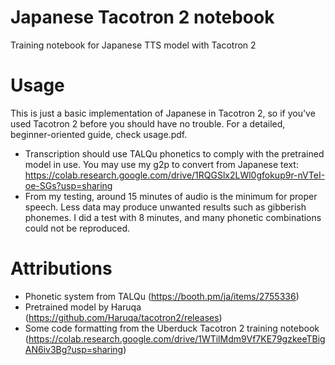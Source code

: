# Japanese Tacotron 2 notebook
Training notebook for Japanese TTS model with Tacotron 2
# Usage
This is just a basic implementation of Japanese in Tacotron 2, so if you've used Tacotron 2 before you should have no trouble. For a detailed, beginner-oriented guide, check usage.pdf.
- Transcription should use TALQu phonetics to comply with the pretrained model in use. You may use my g2p to convert from Japanese text: https://colab.research.google.com/drive/1RQGSlx2LWl0gfokup9r-nVTeI-oe-SGs?usp=sharing
- From my testing, around 15 minutes of audio is the minimum for proper speech. Less data may produce unwanted results such as gibberish phonemes. I did a test with 8 minutes, and many phonetic combinations could not be reproduced.
# Attributions
- Phonetic system from TALQu (https://booth.pm/ja/items/2755336)
- Pretrained model by Haruqa (https://github.com/Haruqa/tacotron2/releases)
- Some code formatting from the Uberduck Tacotron 2 training notebook (https://colab.research.google.com/drive/1WTilMdm9Vf7KE79gzkeeTBigAN6iv3Bg?usp=sharing)

